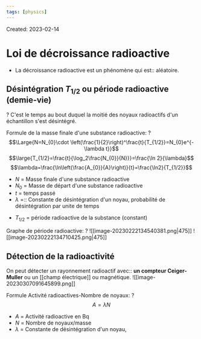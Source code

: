 ```yaml
---
tags: [physics] 
---
```

Created: 2023-02-14

# Loi de décroissance radioactive

- La décroissance radioactive est un phénomène qui est:: aléatoire.
<!--SR:!2023-11-08,61,230-->


## Désintégration $T_{1/2}$ ou période radioactive (demie-vie)
?
C'est le temps au bout duquel la moitié des noyaux radioactifs d'un échantillon s'est désintégré.
<!--SR:!2023-12-07,163,230-->

Formule de la masse finale d'une substance radioactive:
?
$$\Large{N=N_{0}\cdot \left(\frac{1}{2}\right)^\frac{t}{T_{1/2}}=N_{0}e^{-\lambda t}}$$
$$\large{T_{1/2}=\frac{t}{\log_2\frac{N_{0}}{N}}}=\frac{\ln 2}{\lambda}$$
$$\lambda=\frac{\ln\left(\frac{A_{0}}{A}\right)}{t}=\frac{\ln2}{T_{1/2}}$$
- $N$ = Masse finale d'une substance radioactive
- $N_0$ = Masse de départ d'une substance radioactive
- $t$ =  temps passé
- $\lambda$ =:: Constante de désintégration d'un noyau, probabilité de désintégration par unite de temps 
<!--SR:!2023-10-04,48,223-->
- $T_{1/2}$ = période radioactive de la substance (constant)
<!--SR:!2023-03-29,23,250-->

Graphe de période radioactive:
?
![[image-20230222134540381.png|475]]
![[image-20230222134710425.png|475]]
<!--SR:!2023-09-16,125,250-->


## Détection de la radioactivité

On peut détecter un rayonnement radioactif avec:: **un compteur Ceiger-Muller** ou un [[champ électrique]] ou magnétique.  ![[image-20230307091645899.png]]
<!--SR:!2023-12-26,139,188-->


Formule Activité radioactives-Nombre de noyaux:
?
$$A=\lambda N$$
- $A$ = Activité radioactive en Bq
- $N$ = Nombre de noyaux/masse
- $\lambda$ = Constante de désintégration d'un noyau,
<!--SR:!2023-12-14,91,223-->
